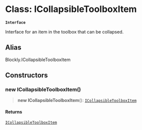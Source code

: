 # Class: ICollapsibleToolboxItem

**`Interface`**

Interface for an item in the toolbox that can be collapsed.

## Alias

Blockly.ICollapsibleToolboxItem

## Constructors

### new ICollapsibleToolboxItem()

> **new ICollapsibleToolboxItem**(): [`ICollapsibleToolboxItem`](ICollapsibleToolboxItem.md)

#### Returns

[`ICollapsibleToolboxItem`](ICollapsibleToolboxItem.md)
